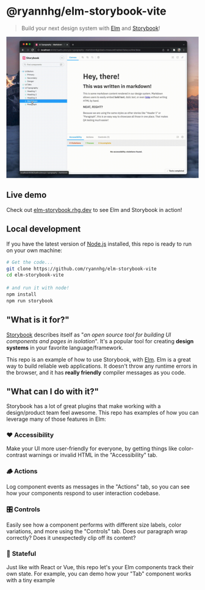 # @ryannhg/elm-storybook-vite
> Build your next design system with [Elm](https://elm-lang.org) and [Storybook](https://storybook.js.org)!

![Screenshot of Elm in Storybook](./.storybook/elm-storybook/demo.gif)

## Live demo

Check out [elm-storybook.rhg.dev](https://elm-storybook.rhg.dev/) to see Elm and Storybook in action!

## Local development

If you have the latest version of [Node.js](https://nodejs.org) installed, this repo is ready to run on your own machine:

```bash
# Get the code...
git clone https://github.com/ryannhg/elm-storybook-vite
cd elm-storybook-vite

# and run it with node!
npm install
npm run storybook
```

## "What is it for?"

[Storybook](https://storybook.js.org) describes itself as "_an open source tool for building UI components and pages in isolation_". It's a popular tool for creating __design systems__ in your favorite language/framework.

This repo is an example of how to use Storybook, with [Elm](https://elm-lang.org). Elm is a great way to build reliable web applications. It doesn't throw any runtime errors in the browser, and it has __really friendly__ compiler messages as you code.

## "What can I do with it?"

Storybook has a lot of great plugins that make working with a design/product team feel awesome. This repo has examples of how you can leverage many of those features in Elm:

### ❤️ __Accessibility__
Make your UI more user-friendly for everyone, by getting things like color-contrast warnings or invalid HTML in the "Accessibility" tab.

### 🪵 __Actions__ 
Log component events as messages in the "Actions" tab, so you can see how your components respond to user interaction codebase.

### 🎛 __Controls__
Easily see how a component performs with different size labels, color variations, and more using the "Controls" tab. Does our paragraph wrap correctly? Does it unexpectedly clip off its content?

### 💾 __Stateful__
Just like with React or Vue, this repo let's your Elm components track their own state. For example, you can demo how your "Tab" component works with a tiny example
